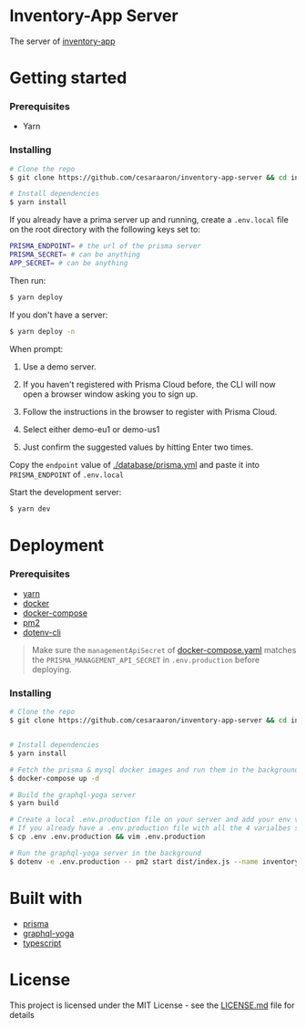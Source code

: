 # Inventory-App Server
The server of [inventory-app][2]

# Getting started
### Prerequisites
- Yarn

### Installing

```sh
# Clone the repo
$ git clone https://github.com/cesaraaron/inventory-app-server && cd inventory-app-server

# Install dependencies
$ yarn install
```

If you already have a prima server up and running, create a `.env.local` file on the root directory with the following keys set to:

```sh
PRISMA_ENDPOINT= # the url of the prisma server
PRISMA_SECRET= # can be anything
APP_SECRET= # can be anything
```

Then run:

```sh
$ yarn deploy
```

If you don't have a server:

```sh
$ yarn deploy -n
```

When prompt:

1. Use a demo server.

2. If you haven't registered with Prisma Cloud before, the CLI will now open a browser window asking you to sign up.

3. Follow the instructions in the browser to register with Prisma Cloud.

4. Select either demo-eu1 or demo-us1

5. Just confirm the suggested values by hitting Enter two times.

Copy the `endpoint` value of [./database/prisma.yml](./database/prisma.yml) and paste it into `PRISMA_ENDPOINT` of `.env.local`

Start the development server:

```sh
$ yarn dev
```

# Deployment
### Prerequisites
- [yarn](https://yarnpkg.com/lang/en/docs/install/)
- [docker](https://docs.docker.com/install/)
- [docker-compose](https://docs.docker.com/compose/install/#install-compose)
- [pm2](https://github.com/Unitech/pm2)
- [dotenv-cli](https://github.com/entropitor/dotenv-cli)

> Make sure the `managementApiSecret` of [docker-compose.yaml](./docker-compose.yml) matches the `PRISMA_MANAGEMENT_API_SECRET` in `.env.production` before deploying.



### Installing

```sh
# Clone the repo
$ git clone https://github.com/cesaraaron/inventory-app-server && cd inventory-app-server


# Install dependencies
$ yarn install

# Fetch the prisma & mysql docker images and run them in the background
$ docker-compose up -d

# Build the graphql-yoga server
$ yarn build

# Create a local .env.production file on your server and add your env variables
# If you already have a .env.production file with all the 4 varialbes set, skip this step.
$ cp .env .env.production && vim .env.production

# Run the graphql-yoga server in the background
$ dotenv -e .env.production -- pm2 start dist/index.js --name inventory-app-server
```

# Built with
- [prisma](https://github.com/prisma/prisma)
- [graphql-yoga](https://github.com/prisma/graphql-yoga)
- [typescript](https://github.com/Microsoft/TypeScript)

# License
This project is licensed under the MIT License - see the [LICENSE.md](./LICENSE.md) file for details


[1]: https://www.prisma.io/docs/tutorials/deploy-prisma-servers/digital-ocean-(manual)-texoo6aemu/

[2]: https://github.com/cesaraaron/inventory-app
